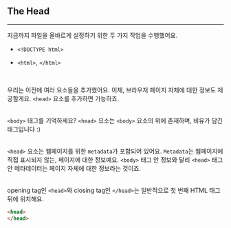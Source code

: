 ## The Head
---
지금까지 파일을 올바르게 설정하기 위한 두 가지 작업을 수행했어요.

- `<!DOCTYPE html>`

- `<html>`, `</html>`

<br>

우리는 이전에 여러 요소들을 추가했어요. 이제, 브라우저 페이지 자체에 대한 정보도 제공할게요. `<head>` 요소를 추가하면 가능하죠.
<br>
<br>

`<body>` 태그를 기억하세요? `<head>` 요소는 `<body>` 요소의 위에 존재하며, 비유가 담긴 태그입니다 :)
<br>
<br>

`<head>` 요소는 웹페이지를 위한 `metadata`가 포함되어 있어요. `Metadata`는 웹페이지에 직접 표시되지 않는, 페이지에 대한 정보예요. `<body>` 태그 안 정보와 달리 `<head>` 태그 안 메타데이터는 페이지 자체에 대한 정보라는 것이죠.
<br>
<br>

opening tag인 `<head>`와 closing tag인 `</head>`는 일반적으로 첫 번째 HTML 태그 뒤에 위치해요.
```html
<head>
</head>
```